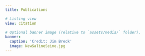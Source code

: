 ```yaml
---
title: Publications

# Listing view
view: citation

# Optional banner image (relative to `assets/media/` folder).
banner:
  caption: 'Credit: Jim Breck'
  image: NewSalineSeine.jpg
---
```

